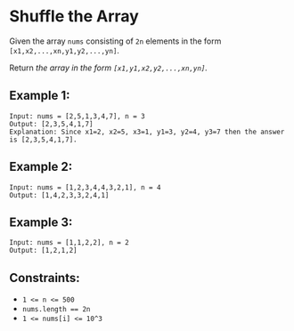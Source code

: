 # Shuffle the Array

Given the array `nums` consisting of `2n` elements in the form `[x1,x2,...,xn,y1,y2,...,yn]`.

Return _the array in the form `[x1,y1,x2,y2,...,xn,yn]`._

## Example 1:

```
Input: nums = [2,5,1,3,4,7], n = 3
Output: [2,3,5,4,1,7]
Explanation: Since x1=2, x2=5, x3=1, y1=3, y2=4, y3=7 then the answer is [2,3,5,4,1,7].
```

## Example 2:

```
Input: nums = [1,2,3,4,4,3,2,1], n = 4
Output: [1,4,2,3,3,2,4,1]
```

## Example 3:

```
Input: nums = [1,1,2,2], n = 2
Output: [1,2,1,2]
```

## Constraints:

- `1 <= n <= 500`
- `nums.length == 2n`
- `1 <= nums[i] <= 10^3`
